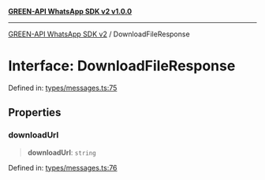 [**GREEN-API WhatsApp SDK v2 v1.0.0**](../README.md)

***

[GREEN-API WhatsApp SDK v2](../globals.md) / DownloadFileResponse

# Interface: DownloadFileResponse

Defined in: [types/messages.ts:75](https://github.com/green-api/whatsapp-api-client-js-v2/blob/6c31521abaa4e85365f3538298181cae99417bce/src/types/messages.ts#L75)

## Properties

### downloadUrl

> **downloadUrl**: `string`

Defined in: [types/messages.ts:76](https://github.com/green-api/whatsapp-api-client-js-v2/blob/6c31521abaa4e85365f3538298181cae99417bce/src/types/messages.ts#L76)
